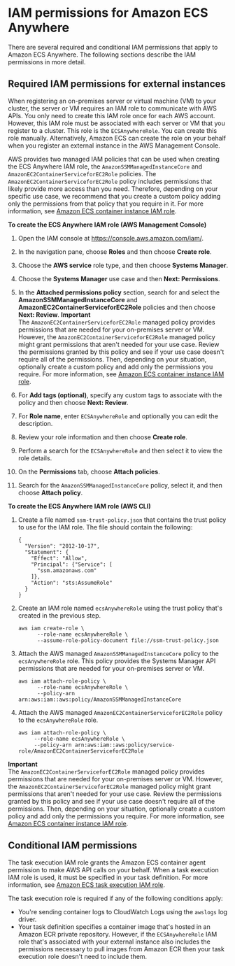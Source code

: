 # IAM permissions for Amazon ECS Anywhere<a name="ecs-anywhere-iam"></a>

There are several required and conditional IAM permissions that apply to Amazon ECS Anywhere\. The following sections describe the IAM permissions in more detail\.

## Required IAM permissions for external instances<a name="ecs-anywhere-iam-required"></a>

When registering an on\-premises server or virtual machine \(VM\) to your cluster, the server or VM requires an IAM role to communicate with AWS APIs\. You only need to create this IAM role once for each AWS account\. However, this IAM role must be associated with each server or VM that you register to a cluster\. This role is the `ECSAnywhereRole`\. You can create this role manually\. Alternatively, Amazon ECS can create the role on your behalf when you register an external instance in the AWS Management Console\.

AWS provides two managed IAM policies that can be used when creating the ECS Anywhere IAM role, the `AmazonSSMManagedInstanceCore` and `AmazonEC2ContainerServiceforEC2Role` policies\. The `AmazonEC2ContainerServiceforEC2Role` policy includes permissions that likely provide more access than you need\. Therefore, depending on your specific use case, we recommend that you create a custom policy adding only the permissions from that policy that you require in it\. For more information, see [Amazon ECS container instance IAM role](instance_IAM_role.md)\.

**To create the ECS Anywhere IAM role \(AWS Management Console\)**

1. Open the IAM console at [https://console\.aws\.amazon\.com/iam/](https://console.aws.amazon.com/iam/)\.

1. In the navigation pane, choose **Roles** and then choose **Create role**\.

1. Choose the **AWS service** role type, and then choose **Systems Manager**\.

1. Choose the **Systems Manager** use case and then **Next: Permissions**\.

1. In the **Attached permissions policy** section, search for and select the **AmazonSSMManagedInstanceCore** and **AmazonEC2ContainerServiceforEC2Role** policies and then choose **Next: Review**\.
**Important**  
The `AmazonEC2ContainerServiceforEC2Role` managed policy provides permissions that are needed for your on\-premises server or VM\. However, the `AmazonEC2ContainerServiceforEC2Role` managed policy might grant permissions that aren't needed for your use case\. Review the permissions granted by this policy and see if your use case doesn't require all of the permissions\. Then, depending on your situation, optionally create a custom policy and add only the permissions you require\. For more information, see [Amazon ECS container instance IAM role](instance_IAM_role.md)\.

1. For **Add tags \(optional\)**, specify any custom tags to associate with the policy and then choose **Next: Review**\.

1. For **Role name**, enter `ECSAnywhereRole` and optionally you can edit the description\.

1. Review your role information and then choose **Create role**\. 

1. Perform a search for the `ECSAnywhereRole` and then select it to view the role details\.

1. On the **Permissions** tab, choose **Attach policies**\.

1. Search for the `AmazonSSMManagedInstanceCore` policy, select it, and then choose **Attach policy**\.

**To create the ECS Anywhere IAM role \(AWS CLI\)**

1. Create a file named `ssm-trust-policy.json` that contains the trust policy to use for the IAM role\. The file should contain the following:

   ```
   {
     "Version": "2012-10-17",
     "Statement": {
       "Effect": "Allow",
       "Principal": {"Service": [
         "ssm.amazonaws.com"
       ]},
       "Action": "sts:AssumeRole"
     }
   }
   ```

1. Create an IAM role named `ecsAnywhereRole` using the trust policy that's created in the previous step\.

   ```
   aws iam create-role \
         --role-name ecsAnywhereRole \
         --assume-role-policy-document file://ssm-trust-policy.json
   ```

1. Attach the AWS managed `AmazonSSMManagedInstanceCore` policy to the `ecsAnywhereRole` role\. This policy provides the Systems Manager API permissions that are needed for your on\-premises server or VM\.

   ```
   aws iam attach-role-policy \
         --role-name ecsAnywhereRole \
         --policy-arn arn:aws:iam::aws:policy/AmazonSSMManagedInstanceCore
   ```

1. Attach the AWS managed `AmazonEC2ContainerServiceforEC2Role` policy to the `ecsAnywhereRole` role\.

   ```
   aws iam attach-role-policy \
        --role-name ecsAnywhereRole \
        --policy-arn arn:aws:iam::aws:policy/service-role/AmazonEC2ContainerServiceforEC2Role
   ```
**Important**  
The `AmazonEC2ContainerServiceforEC2Role` managed policy provides permissions that are needed for your on\-premises server or VM\. However, the `AmazonEC2ContainerServiceforEC2Role` managed policy might grant permissions that aren't needed for your use case\. Review the permissions granted by this policy and see if your use case doesn't require all of the permissions\. Then, depending on your situation, optionally create a custom policy and add only the permissions you require\. For more information, see [Amazon ECS container instance IAM role](instance_IAM_role.md)\.

## Conditional IAM permissions<a name="ecs-anywhere-iam-conditional"></a>

The task execution IAM role grants the Amazon ECS container agent permission to make AWS API calls on your behalf\. When a task execution IAM role is used, it must be specified in your task definition\. For more information, see [Amazon ECS task execution IAM role](task_execution_IAM_role.md)\.

The task execution role is required if any of the following conditions apply:
+ You're sending container logs to CloudWatch Logs using the `awslogs` log driver\.
+ Your task definition specifies a container image that's hosted in an Amazon ECR private repository\. However, if the `ECSAnywhereRole` IAM role that's associated with your external instance also includes the permissions necessary to pull images from Amazon ECR then your task execution role doesn't need to include them\.